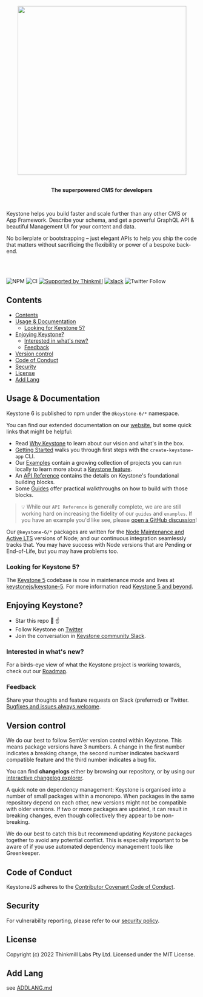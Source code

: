 <br>
<div align="center">
  <img src="assets/readme-header.png" width="445">
  <br><br>
  <p><b>The superpowered CMS for developers</b></p>
</div>

<br>
<p>Keystone helps you build faster and scale further than any other CMS or App Framework. Describe your schema, and get a powerful GraphQL API & beautiful Management UI for your content and data.</p>
<p>No boilerplate or bootstrapping – just elegant APIs to help you ship the code that matters without sacrificing the flexibility or power of a bespoke back-end.
</p>
<br><br>

![NPM](https://img.shields.io/npm/l/keystone)
![CI](https://github.com/keystonejs/keystone/workflows/CI/badge.svg)
[![Supported by Thinkmill](https://thinkmill.github.io/badge/heart.svg)](http://thinkmill.com.au/?utm_source=github&utm_medium=badge&utm_campaign=keystone)
[![slack](https://img.shields.io/badge/chat-on%20slack-blue.svg)](https://community.keystonejs.com/)
![Twitter Follow](https://img.shields.io/twitter/follow/KeystoneJS?color=Blue&label=Follow%20KeystoneJS&logo=Twitter&logoColor=Blue&style=social)

## Contents

- [Contents](#contents)
- [Usage & Documentation](#usage--documentation)
  - [Looking for Keystone 5?](#looking-for-keystone-5)
- [Enjoying Keystone?](#enjoying-keystone)
  - [Interested in what's new?](#interested-in-whats-new)
  - [Feedback](#feedback)
- [Version control](#version-control)
- [Code of Conduct](#code-of-conduct)
- [Security](#security)
- [License](#license)
- [Add Lang](#add-lang)

## Usage & Documentation

Keystone 6 is published to npm under the `@keystone-6/*` namespace.

You can find our extended documentation on our [website](https://keystonejs.com/docs), but some quick links that might be helpful:

- Read [Why Keystone](https://keystonejs.com/why-keystone) to learn about our vision and what's in the box.
- [Getting Started](https://keystonejs.com/docs/walkthroughs/getting-started-with-create-keystone-app) walks you through first steps with the `create-keystone-app` CLI.
- Our [Examples](./examples) contain a growing collection of projects you can run locally to learn more about a [Keystone feature](https://keystonejs.com/why-keystone#features).
- An [API Reference](https://keystonejs.com/docs/apis) contains the details on Keystone's foundational building blocks.
- Some [Guides](https://keystonejs.com/docs/guides) offer practical walkthroughs on how to build with those blocks.

> 💡 While our `API Reference` is generally complete, we are are still working hard on increasing the fidelity of our `guides` and `examples`. If you have an example you'd like see, please [open a GitHub discussion](https://github.com/keystonejs/keystone/discussions/new)!

Our `@keystone-6/*` packages are written for the [Node Maintenance and Active LTS](https://github.com/nodejs/Release) versions of Node; and our continuous integration seamlessly tracks that.
You may have success with Node versions that are Pending or End-of-Life, but you may have problems too.

### Looking for Keystone 5?

The [Keystone 5](https://github.com/keystonejs/keystone-5) codebase is now in maintenance mode and lives at [keystonejs/keystone-5](https://github.com/keystonejs/keystone-5). For more information read [Keystone 5 and beyond](https://github.com/keystonejs/keystone-5/issues/21).

## Enjoying Keystone?

- Star this repo 🌟 ☝️
- Follow Keystone on [Twitter](https://twitter.com/KeystoneJS)
- Join the conversation in [Keystone community Slack](http://community.keystonejs.com/).

### Interested in what's new?

For a birds-eye view of what the Keystone project is working towards, check out our [Roadmap](https://keystonejs.com/updates/roadmap).

### Feedback

Share your thoughts and feature requests on Slack (preferred) or Twitter. [Bugfixes and issues always welcome](https://github.com/keystonejs/keystone/issues/new/choose).

## Version control

We do our best to follow SemVer version control within Keystone. This means package versions have 3 numbers. A change in the first number indicates a breaking change, the second number indicates backward compatible feature and the third number indicates a bug fix.

You can find **changelogs** either by browsing our repository, or by using our [interactive changelog explorer](https://changelogs.xyz/@keystonejs/keystone).

A quick note on dependency management: Keystone is organised into a number of small packages within a monorepo. When packages in the same repository depend on each other, new versions might not be compatible with older versions. If two or more packages are updated, it can result in breaking changes, even though collectively they appear to be non-breaking.

We do our best to catch this but recommend updating Keystone packages together to avoid any potential conflict. This is especially important to be aware of if you use automated dependency management tools like Greenkeeper.

## Code of Conduct

KeystoneJS adheres to the [Contributor Covenant Code of Conduct](/CODE-OF-CONDUCT.md).

## Security

For vulnerability reporting, please refer to our [security policy](/SECURITY.md).

## License

Copyright (c) 2022 Thinkmill Labs Pty Ltd. Licensed under the MIT License.

## Add Lang

see [ADDLANG.md](ADDLANG.md)